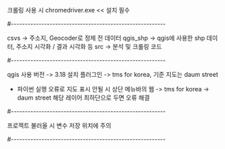 크롤링 사용 시
chromedriver.exe << 설치 필수

#--------------------------------------------------------

csvs -> 주소지, Geocoder로 정제 전 데이터
qgis_shp -> qgis에 사용한 shp 데이터, 주소지 시각화 / 결과 시각화 등
src -> 분석 및 크롤링 코드

#--------------------------------------------------------

qgis 사용 버전 -> 3.18
설치 플러그인 -> tms for korea, 기준 지도는 daum street
* 파이썬 실행 오류로 지도 표시 안될 시
상단 메뉴바의 웹 -> tms for korea -> daum street
해당 레이어 최하단으로 두면 오류 해결

#--------------------------------------------------------

프로젝트 불러올 시
변수 저장 위치에 주의

#--------------------------------------------------------
